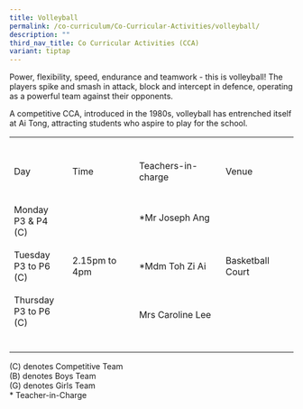 ```yaml
---
title: Volleyball
permalink: /co-curriculum/Co-Curricular-Activities/volleyball/
description: ""
third_nav_title: Co Curricular Activities (CCA)
variant: tiptap
---
```

<p>Power, flexibility, speed, endurance and teamwork - this is volleyball! The players spike and smash in attack, block and intercept in defence, operating as a powerful team against their opponents.</p><p>A competitive CCA, introduced in the 1980s, volleyball has entrenched itself at Ai Tong, attracting students who aspire to play for the school.</p><table><tbody><tr><td rowspan="1" colspan="1"><p></p></td><td rowspan="1" colspan="1"><p></p></td><td rowspan="1" colspan="1"><p></p></td><td rowspan="1" colspan="1"><p></p></td></tr><tr><td rowspan="1" colspan="1"><p>Day</p></td><td rowspan="1" colspan="1"><p>Time</p></td><td rowspan="1" colspan="1"><p>Teachers-in-charge</p></td><td rowspan="1" colspan="1"><p>Venue</p></td></tr><tr><td rowspan="3" colspan="1"><p>Monday<br>P3 &amp; P4 (C)<br><br>Tuesday<br>P3 to P6 (C)<br><br>Thursday<br>P3 to P6 (C)</p></td><td rowspan="3" colspan="1"><p>2.15pm to 4pm</p></td><td rowspan="1" colspan="1"><p>*Mr Joseph Ang</p></td><td rowspan="3" colspan="1"><p>Basketball Court</p></td></tr><tr><td rowspan="1" colspan="1"><p>*Mdm Toh Zi Ai</p></td></tr><tr><td rowspan="1" colspan="1"><p>Mrs Caroline Lee</p></td></tr><tr><td rowspan="1" colspan="1"><p></p></td><td rowspan="1" colspan="1"><p></p></td><td rowspan="1" colspan="1"><p></p></td><td rowspan="1" colspan="1"><p></p></td></tr></tbody></table><p>(C) denotes Competitive Team<br>(B) denotes Boys Team<br>(G) denotes Girls Team<br>* Teacher-in-Charge</p>